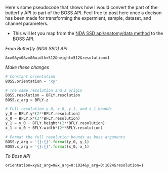 Here's some pseudocode that shows how I would convert the part of the butterfly API to part of the BOSS API. Feel free to post here once a decison has been made for transforming the expermient, sample, dataset, and channel parameters.

* This will let you map from the [NDA SSD api/anatomy/data method](http://rc.hoff.in/SSD/System-Specification.pdf#page=8) to the BOSS API.

*From Butterfly (NDA SSD) API*
```
&x=0&y=0&z=0&width=512&height=512&resolution=1
```

*Make these changes*
```python
# Constant orientation
BOSS.orientation = 'xy'

# The same resolution and z origin
BOSS.resolution = BFLY.resolution
BOSS.z_arg = BFLY.z

# Full resolution y_0, x_0, y_1, and x_1 bounds
y_0 = BFLY.y*(2**BFLY.resolution)
x_0 = BFLY.x*(2**BFLY.resolution)
y_1 = y_0 + BFLY.height*(2**BFLY.resolution)
x_1 = x_0 + BFLY.width*(2**BFLY.resolution)

# Format the full resolution bounds as boss arguments
BOSS.y_arg = '{}:{}'.format(y_0, y_1)
BOSS.x_arg = '{}:{}'.format(x_0, x_1)
```


*To Boss API*
```
orientation=xy&z_arg=0&x_arg=0:1024&y_arg=0:1024&resolution=1
```
